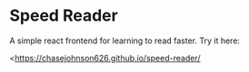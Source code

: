 # Speed Reader
A simple react frontend for learning to read faster. Try it here:

<https://chasejohnson626.github.io/speed-reader/
